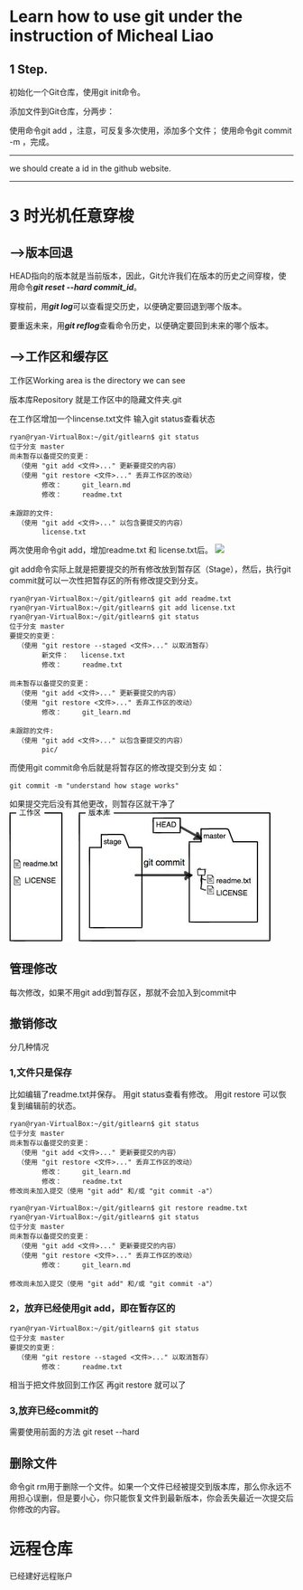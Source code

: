 # Learn how to use git under the instruction of Micheal Liao

## 1 Step.
初始化一个Git仓库，使用git init命令。

添加文件到Git仓库，分两步：

使用命令git add <file>，注意，可反复多次使用，添加多个文件；
使用命令git commit -m <message>，完成。

***
we should create a id in the github website.
***
# 3 时光机任意穿梭
## -->版本回退
HEAD指向的版本就是当前版本，因此，Git允许我们在版本的历史之间穿梭，使用命令***git reset --hard commit_id***。

穿梭前，用***git log***可以查看提交历史，以便确定要回退到哪个版本。

要重返未来，用***git reflog***查看命令历史，以便确定要回到未来的哪个版本。

## -->工作区和缓存区
工作区Working area
is the directory we can see 

版本库Repository
就是工作区中的隐藏文件夹.git

在工作区增加一个lincense.txt文件
输入git status查看状态
```
ryan@ryan-VirtualBox:~/git/gitlearn$ git status
位于分支 master
尚未暂存以备提交的变更：
  （使用 "git add <文件>..." 更新要提交的内容）
  （使用 "git restore <文件>..." 丢弃工作区的改动）
        修改：     git_learn.md
        修改：     readme.txt

未跟踪的文件:
  （使用 "git add <文件>..." 以包含要提交的内容）
        license.txt
```
两次使用命令git add，增加readme.txt 和 license.txt后。
![](../gitlearn/pic/0.jpeg)

git add命令实际上就是把要提交的所有修改放到暂存区（Stage），然后，执行git commit就可以一次性把暂存区的所有修改提交到分支。

```
ryan@ryan-VirtualBox:~/git/gitlearn$ git add readme.txt
ryan@ryan-VirtualBox:~/git/gitlearn$ git add license.txt 
ryan@ryan-VirtualBox:~/git/gitlearn$ git status
位于分支 master
要提交的变更：
  （使用 "git restore --staged <文件>..." 以取消暂存）
        新文件：   license.txt
        修改：     readme.txt

尚未暂存以备提交的变更：
  （使用 "git add <文件>..." 更新要提交的内容）
  （使用 "git restore <文件>..." 丢弃工作区的改动）
        修改：     git_learn.md

未跟踪的文件:
  （使用 "git add <文件>..." 以包含要提交的内容）
        pic/
```

而使用git commit命令后就是将暂存区的修改提交到分支
如：
```
git commit -m "understand how stage works"
```
如果提交完后没有其他更改，则暂存区就干净了
![](pic/1.jpeg)
## 管理修改
每次修改，如果不用git add到暂存区，那就不会加入到commit中

## 撤销修改
分几种情况
### 1,文件只是保存
比如编辑了readme.txt并保存。
用git status查看有修改。
用git restore 可以恢复到编辑前的状态。
```
ryan@ryan-VirtualBox:~/git/gitlearn$ git status
位于分支 master
尚未暂存以备提交的变更：
  （使用 "git add <文件>..." 更新要提交的内容）
  （使用 "git restore <文件>..." 丢弃工作区的改动）
        修改：     git_learn.md
        修改：     readme.txt
修改尚未加入提交（使用 "git add" 和/或 "git commit -a"）
```
```
ryan@ryan-VirtualBox:~/git/gitlearn$ git restore readme.txt
ryan@ryan-VirtualBox:~/git/gitlearn$ git status
位于分支 master
尚未暂存以备提交的变更：
  （使用 "git add <文件>..." 更新要提交的内容）
  （使用 "git restore <文件>..." 丢弃工作区的改动）
        修改：     git_learn.md

修改尚未加入提交（使用 "git add" 和/或 "git commit -a"）
```
### 2，放弃已经使用git add，即在暂存区的
```
ryan@ryan-VirtualBox:~/git/gitlearn$ git status
位于分支 master
要提交的变更：
  （使用 "git restore --staged <文件>..." 以取消暂存）
        修改：     readme.txt
```
相当于把文件放回到工作区
再git restore <file>就可以了
### 3,放弃已经commit的
需要使用前面的方法
git reset --hard <id>

## 删除文件
命令git rm用于删除一个文件。如果一个文件已经被提交到版本库，那么你永远不用担心误删，但是要小心，你只能恢复文件到最新版本，你会丢失最近一次提交后你修改的内容。

# 远程仓库
已经建好远程账户
